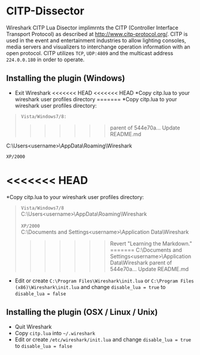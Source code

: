 CITP-Dissector
=============

Wireshark CITP Lua Disector implimrnts the CITP (Controller Interface Transport Protocol) as described at http://www.citp-protocol.org/.
CITP is used in the event and entertainment industries to allow lighting consoles, media servers and visualizers to interchange operation information with an open protocol. CITP utilizes `TCP`, `UDP:4809` and the multicast address `224.0.0.180` in order to operate.

Installing the plugin (Windows)
-------------------------------
* Exit Wireshark
<<<<<<< HEAD
<<<<<<< HEAD
*Copy citp.lua to your wireshark user profiles directory
=======
*Copy citp.lua to your wireshark user profiles directory:
>``Vista/Windows7/8:``
>>>>>>> parent of 544e70a... Update README.md

C:\Users\<username>\AppData\Roaming\Wireshark

```XP/2000```

<<<<<<< HEAD
=======
*Copy citp.lua to your wireshark user profiles directory:
>``Vista/Windows7/8``</br>
C:\Users\<username>\AppData\Roaming\Wireshark </br></br>
```XP/2000```</br>
C:\Documents and Settings\<username>\Application Data\Wireshark
>>>>>>> Revert "Learning the Markdown."
=======
C:\Documents and Settings\<username>\Application Data\Wireshark
>>>>>>> parent of 544e70a... Update README.md
* Edit or create ``C:\Program Files\Wireshark\init.lua`` or ``C:\Program Files (x86)\Wireshark\init.lua`` and change ``disable_lua = true`` to ``disable_lua = false``


Installing the plugin (OSX / Linux / Unix)
------------------------------------------
* Quit Wireshark
* Copy ``citp.lua`` into ``~/.wireshark``
* Edit or create ``/etc/wireshark/init.lua`` and change ``disable_lua = true`` to ``disable_lua = false``
